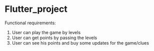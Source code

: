 # Flutter_project

Functional requirements:

1. User can play the game by levels
2. User can get points by passing the levels
3. User can see his points and buy some updates for the game/clues
